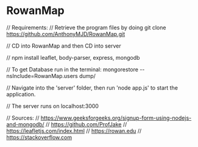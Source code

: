 # RowanMap
// Requirements:
// Retrieve the program files by doing git clone https://github.com/AnthonyMJD/RowanMap.git

// CD into RowanMap and then CD into server

// npm install leaflet, body-parser, express, mongodb

// To get Database run in the terminal: mongorestore --nsInclude=RowanMap.users dump/

// Navigate into the 'server' folder, then run 'node app.js' to start the application.

// The server runs on localhost:3000

// Sources:
// https://www.geeksforgeeks.org/signup-form-using-nodejs-and-mongodb/
// https://github.com/ProfJake
// https://leafletjs.com/index.html
// https://rowan.edu
// https://stackoverflow.com



